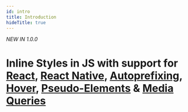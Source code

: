 ```yaml
---
id: intro
title: Introduction
hideTitle: true
---
```

*NEW IN 1.0.0*

# Inline Styles in JS with support for [React](#react), [React Native](#react-native), [Autoprefixing](#autoprefixing), [Hover](#hover), [Pseudo-Elements](#pseudo-elements) & [Media Queries](#media-queries)
